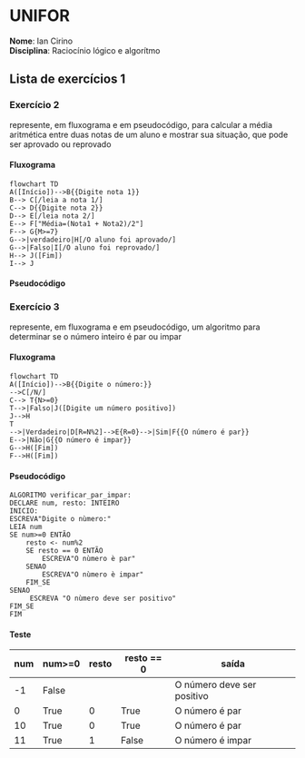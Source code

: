 # UNIFOR
**Nome**: Ian Cirino <br>
**Disciplina**: Raciocínio lógico e algorítmo
## Lista de exercícios 1
### Exercício 2
represente, em fluxograma e em pseudocódigo, para calcular a média aritmética entre
duas notas de um aluno e mostrar sua situação, que pode ser aprovado ou reprovado
#### Fluxograma
``` mermaid
flowchart TD
A([Início])-->B{{Digite nota 1}}
B--> C[/leia a nota 1/]
C--> D{{Digite nota 2}}
D--> E[/leia nota 2/]
E--> F["Média=(Nota1 + Nota2)/2"]
F--> G{M>=7}
G-->|verdadeiro|H[/O aluno foi aprovado/]
G-->|Falso|I[/O aluno foi reprovado/]
H--> J([Fim])
I--> J
```
#### Pseudocódigo

### Exercício 3
represente, em fluxograma e em pseudocódigo, um algoritmo para determinar se o número inteiro é par ou impar
#### Fluxograma
```mermaid
flowchart TD
A([Início])-->B{{Digite o número:}}
-->C[/N/]
C--> T{N>=0}
T-->|Falso|J([Digite um número positivo])
J-->H
T
-->|Verdadeiro|D[R=N%2]-->E{R=0}-->|Sim|F{{O número é par}} 
E-->|Não|G{{O número é impar}}
G-->H([Fim])
F-->H([Fim])
```
#### Pseudocódigo

``` 
ALGORITMO verificar_par_impar:
DECLARE num, resto: INTEIRO
INICIO:
ESCREVA"Digite o nùmero:"
LEIA num
SE num>=0 ENTÃO
	resto <- num%2
	SE resto == 0 ENTÃO
		ESCREVA"O nùmero è par"
	SENAO
		ESCREVA"O nùmero è impar"
	FIM_SE
SENAO
	 ESCREVA "O nùmero deve ser positivo"
FIM_SE
FIM
```
#### Teste
| num |  num>=0 | resto | resto == 0 | saída |
| -- | -- | -- | -- | -- |
|-1| False| | | O número deve ser positivo|
|0| True | 0| True| O número é par|
|10|True|0|True| O número é par|
|11|True|1|False|O número é impar|


